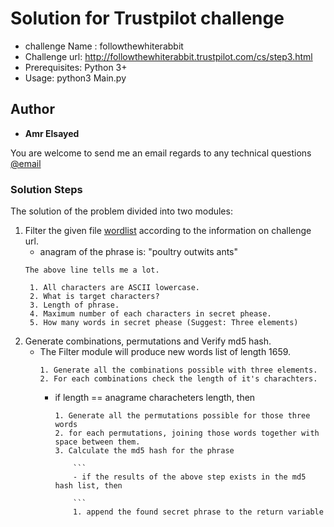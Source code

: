 # Solution for Trustpilot challenge <followthewhiterabbit>
* challenge Name : followthewhiterabbit
* Challenge url: http://followthewhiterabbit.trustpilot.com/cs/step3.html
* Prerequisites: Python 3+
* Usage: python3 Main.py

## Author

* **Amr Elsayed**
<p>You are welcome to send me an email regards to any technical questions<a href="mailto:<a href='mailto:amr.elsayed.dk@gmail.com'>amr.elsayed.dk@gmail.com</a>"> @email</a></p>

### Solution Steps
The solution of the problem divided into two modules:

1. Filter the given file [wordlist](https://github.com/Amr116/chllanges/Trustpilot) according to the information on challenge url.
	- anagram of the phrase is: "poultry outwits ants"
	```
	The above line tells me a lot.
	```
		1. All characters are ASCII lowercase.
		2. What is target characters?
		3. Length of phrase.
		4. Maximum number of each characters in secret phease.
		5. How many words in secret phease (Suggest: Three elements)


2. Generate combinations, permutations and Verify md5 hash.
	- The Filter module will produce new words list of length 1659.
		```
		1. Generate all the combinations possible with three elements.
		2. For each combinations check the length of it's charachters.
		
		```
		- if length == anagrame characheters length, then
			
			```
			1. Generate all the permutations possible for those three words
			2. for each permutations, joining those words together with space between them.
			3. Calculate the md5 hash for the phrase
			
				```
				- if the results of the above step exists in the md5 hash list, then
				
				```
				1. append the found secret phrase to the return variable